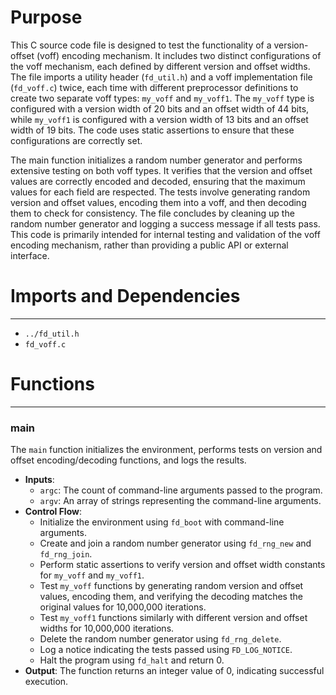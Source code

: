# Purpose
This C source code file is designed to test the functionality of a version-offset (voff) encoding mechanism. It includes two distinct configurations of the voff mechanism, each defined by different version and offset widths. The file imports a utility header (`fd_util.h`) and a voff implementation file (`fd_voff.c`) twice, each time with different preprocessor definitions to create two separate voff types: `my_voff` and `my_voff1`. The `my_voff` type is configured with a version width of 20 bits and an offset width of 44 bits, while `my_voff1` is configured with a version width of 13 bits and an offset width of 19 bits. The code uses static assertions to ensure that these configurations are correctly set.

The main function initializes a random number generator and performs extensive testing on both voff types. It verifies that the version and offset values are correctly encoded and decoded, ensuring that the maximum values for each field are respected. The tests involve generating random version and offset values, encoding them into a voff, and then decoding them to check for consistency. The file concludes by cleaning up the random number generator and logging a success message if all tests pass. This code is primarily intended for internal testing and validation of the voff encoding mechanism, rather than providing a public API or external interface.
# Imports and Dependencies

---
- `../fd_util.h`
- `fd_voff.c`


# Functions

---
### main<!-- {{#callable:main}} -->
The `main` function initializes the environment, performs tests on version and offset encoding/decoding functions, and logs the results.
- **Inputs**:
    - `argc`: The count of command-line arguments passed to the program.
    - `argv`: An array of strings representing the command-line arguments.
- **Control Flow**:
    - Initialize the environment using `fd_boot` with command-line arguments.
    - Create and join a random number generator using `fd_rng_new` and `fd_rng_join`.
    - Perform static assertions to verify version and offset width constants for `my_voff` and `my_voff1`.
    - Test `my_voff` functions by generating random version and offset values, encoding them, and verifying the decoding matches the original values for 10,000,000 iterations.
    - Test `my_voff1` functions similarly with different version and offset widths for 10,000,000 iterations.
    - Delete the random number generator using `fd_rng_delete`.
    - Log a notice indicating the tests passed using `FD_LOG_NOTICE`.
    - Halt the program using `fd_halt` and return 0.
- **Output**: The function returns an integer value of 0, indicating successful execution.


